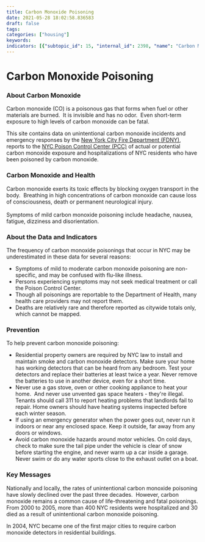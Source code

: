 ```yaml
---
title: Carbon Monoxide Poisoning
date: 2021-05-28 18:02:58.836583
draft: false
tags: 
categories: ["housing"]
keywords: 
indicators: [{"subtopic_id": 15, "internal_id": 2398, "name": "Carbon Monoxide Deaths", "URL": "https://a816-dohbesp.nyc.gov/IndicatorPublic/VisualizationData.aspx?id=2398,719b87,15,Summarize"}]
---
```

# Carbon Monoxide Poisoning
### About Carbon Monoxide


Carbon monoxide (CO) is a poisonous gas that forms when fuel or other materials are burned.  It is invisible and has no odor.  Even short-term exposure to high levels of carbon monoxide can be fatal.


This site contains data on unintentional carbon monoxide incidents and emergency responses by the [New York City Fire Department (FDNY)](http://www.nyc.gov/html/fdny/html/home2.shtml), reports to the [NYC Poison Control Center (PCC)](http://www1.nyc.gov/site/doh/health/health-topics/poison-control.page) of actual or potential carbon monoxide exposure and hospitalizations of NYC residents who have been poisoned by carbon monoxide.


### Carbon Monoxide and Health


Carbon monoxide exerts its toxic effects by blocking oxygen transport in the body.  Breathing in high concentrations of carbon monoxide can cause loss of consciousness, death or permanent neurological injury.   
   
Symptoms of mild carbon monoxide poisoning include headache, nausea, fatigue, dizziness and disorientation.


### About the Data and Indicators


The frequency of carbon monoxide poisonings that occur in NYC may be underestimated in these data for several reasons:


* Symptoms of mild to moderate carbon monoxide poisoning are non-specific, and may be confused with flu-like illness.
* Persons experiencing symptoms may not seek medical treatment or call the Poison Control Center.
* Though all poisonings are reportable to the Department of Health, many health care providers may not report them.
* Deaths are relatively rare and therefore reported as citywide totals only, which cannot be mapped.


### Prevention


To help prevent carbon monoxide poisoning:


* Residential property owners are required by NYC law to install and maintain smoke and carbon monoxide detectors. Make sure your home has working detectors that can be heard from any bedroom. Test your detectors and replace their batteries at least twice a year. Never remove the batteries to use in another device, even for a short time.
* Never use a gas stove, oven or other cooking appliance to heat your home.  And never use unvented gas space heaters - they're illegal.  Tenants should call 311 to report heating problems that landlords fail to repair. Home owners should have heating systems inspected before each winter season.
* If using an emergency generator when the power goes out, never run it indoors or near any enclosed space. Keep it outside, far away from any doors or windows.
* Avoid carbon monoxide hazards around motor vehicles. On cold days, check to make sure the tail pipe under the vehicle is clear of snow before starting the engine, and never warm up a car inside a garage.  Never swim or do any water sports close to the exhaust outlet on a boat.


### Key Messages


Nationally and locally, the rates of unintentional carbon monoxide poisoning have slowly declined over the past three decades.  However, carbon monoxide remains a common cause of life-threatening and fatal poisonings. From 2000 to 2005, more than 400 NYC residents were hospitalized and 30 died as a result of unintentional carbon monoxide poisoning.  
  
In 2004, NYC became one of the first major cities to require carbon monoxide detectors in residential buildings.


